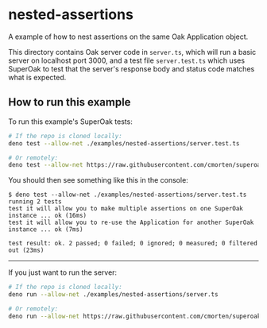 # nested-assertions

A example of how to nest assertions on the same Oak Application object.

This directory contains Oak server code in `server.ts`, which will run a basic
server on localhost port 3000, and a test file `server.test.ts` which uses
SuperOak to test that the server's response body and status code matches what is
expected.

## How to run this example

To run this example's SuperOak tests:

```bash
# If the repo is cloned locally:
deno test --allow-net ./examples/nested-assertions/server.test.ts

# Or remotely:
deno test --allow-net https://raw.githubusercontent.com/cmorten/superoak/main/examples/nested-assertions/server.test.ts
```

You should then see something like this in the console:

```console
$ deno test --allow-net ./examples/nested-assertions/server.test.ts
running 2 tests
test it will allow you to make multiple assertions on one SuperOak instance ... ok (16ms)
test it will allow you to re-use the Application for another SuperOak instance ... ok (7ms)

test result: ok. 2 passed; 0 failed; 0 ignored; 0 measured; 0 filtered out (23ms)
```

---

If you just want to run the server:

```bash
# If the repo is cloned locally:
deno run --allow-net ./examples/nested-assertions/server.ts

# Or remotely:
deno run --allow-net https://raw.githubusercontent.com/cmorten/superoak/main/examples/nested-assertions/server.ts
```
